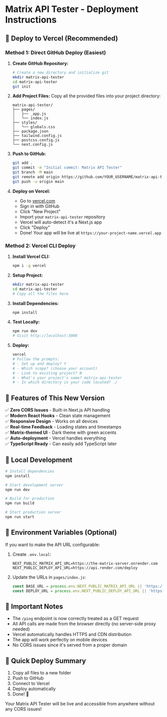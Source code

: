 # Matrix API Tester - Deployment Instructions

## 🚀 Deploy to Vercel (Recommended)

### Method 1: Direct GitHub Deploy (Easiest)

1. **Create GitHub Repository:**
   ```bash
   # Create a new directory and initialize git
   mkdir matrix-api-tester
   cd matrix-api-tester
   git init
   ```

2. **Add Project Files:**
   Copy all the provided files into your project directory:
   ```
   matrix-api-tester/
   ├── pages/
   │   ├── _app.js
   │   └── index.js
   ├── styles/
   │   └── globals.css
   ├── package.json
   ├── tailwind.config.js
   ├── postcss.config.js
   └── next.config.js
   ```

3. **Push to GitHub:**
   ```bash
   git add .
   git commit -m "Initial commit: Matrix API Tester"
   git branch -M main
   git remote add origin https://github.com/YOUR_USERNAME/matrix-api-tester.git
   git push -u origin main
   ```

4. **Deploy on Vercel:**
   - Go to [vercel.com](https://vercel.com)
   - Sign in with GitHub
   - Click "New Project"
   - Import your `matrix-api-tester` repository
   - Vercel will auto-detect it's a Next.js app
   - Click "Deploy"
   - Done! Your app will be live at `https://your-project-name.vercel.app`

### Method 2: Vercel CLI Deploy

1. **Install Vercel CLI:**
   ```bash
   npm i -g vercel
   ```

2. **Setup Project:**
   ```bash
   mkdir matrix-api-tester
   cd matrix-api-tester
   # Copy all the files here
   ```

3. **Install Dependencies:**
   ```bash
   npm install
   ```

4. **Test Locally:**
   ```bash
   npm run dev
   # Visit http://localhost:3000
   ```

5. **Deploy:**
   ```bash
   vercel
   # Follow the prompts:
   # - Set up and deploy? Y
   # - Which scope? (choose your account)
   # - Link to existing project? N
   # - What's your project's name? matrix-api-tester
   # - In which directory is your code located? ./
   ```

## 🌟 Features of This New Version

✅ **Zero CORS Issues** - Built-in Next.js API handling  
✅ **Modern React Hooks** - Clean state management  
✅ **Responsive Design** - Works on all devices  
✅ **Real-time Feedback** - Loading states and timestamps  
✅ **Matrix-themed UI** - Dark theme with green accents  
✅ **Auto-deployment** - Vercel handles everything  
✅ **TypeScript Ready** - Can easily add TypeScript later  

## 🔧 Local Development

```bash
# Install dependencies
npm install

# Start development server
npm run dev

# Build for production
npm run build

# Start production server
npm run start
```

## 📝 Environment Variables (Optional)

If you want to make the API URL configurable:

1. Create `.env.local`:
   ```
   NEXT_PUBLIC_MATRIX_API_URL=https://the-matrix-server.onrender.com
   NEXT_PUBLIC_DEPLOY_API_URL=https://api.render.com/deploy
   ```

2. Update the URLs in `pages/index.js`:
   ```javascript
   const BASE_URL = process.env.NEXT_PUBLIC_MATRIX_API_URL || 'https://the-matrix-server.onrender.com';
   const DEPLOY_URL = process.env.NEXT_PUBLIC_DEPLOY_API_URL || 'https://api.render.com/deploy';
   ```

## 🚨 Important Notes

- The `/ping` endpoint is now correctly treated as a GET request
- All API calls are made from the browser directly (no server-side proxy needed)
- Vercel automatically handles HTTPS and CDN distribution
- The app will work perfectly on mobile devices
- No CORS issues since it's served from a proper domain

## 🎯 Quick Deploy Summary

1. Copy all files to a new folder
2. Push to GitHub
3. Connect to Vercel
4. Deploy automatically
5. Done! 🎉

Your Matrix API Tester will be live and accessible from anywhere without any CORS issues!